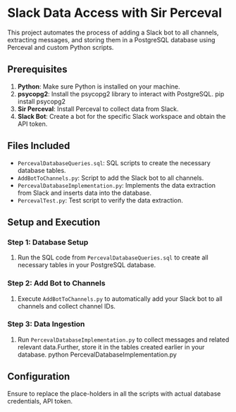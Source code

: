 # Slack Data Access with Sir Perceval

This project automates the process of adding a Slack bot to all channels, extracting messages, and storing them in a PostgreSQL database using Perceval and custom Python scripts.

## Prerequisites

1. **Python**: Make sure Python is installed on your machine.
2. **psycopg2**: Install the psycopg2 library to interact with PostgreSQL.
pip install psycopg2
3. **Sir Perceval**: Install Perceval to collect data from Slack.
4. **Slack Bot**: Create a bot for the specific Slack workspace and obtain the API token.

## Files Included

- `PercevalDatabaseQueries.sql`: SQL scripts to create the necessary database tables.
- `AddBotToChannels.py`: Script to add the Slack bot to all channels.
- `PercevalDatabaseImplementation.py`: Implements the data extraction from Slack and inserts data into the database.
- `PercevalTest.py`: Test script to verify the data extraction.

## Setup and Execution

### Step 1: Database Setup

1. Run the SQL code from `PercevalDatabaseQueries.sql` to create all necessary tables in your PostgreSQL database.

### Step 2: Add Bot to Channels

1. Execute `AddBotToChannels.py` to automatically add your Slack bot to all channels and collect channel IDs.

### Step 3: Data Ingestion

1. Run `PercevalDatabaseImplementation.py` to collect messages and related relevant data.Further, store it in the tables created earlier in your database.
python PercevalDatabaseImplementation.py


## Configuration

Ensure to replace the place-holders in all the scripts with actual database credentials, API token.

